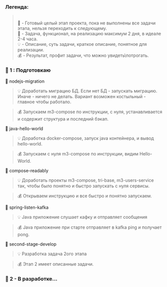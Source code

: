 ### Легенда:

><br> 🥗 - Готовый целый этап проекта, пока не выполнены все задачи этапа, нельзя переходить к следующему.
><br> 🧡 - Задача, функционал, на реализацию максимум 2 дня, в идеале 2-4 часа.
><br> 💡 - Описание, суть задачи, краткое описание, понятное для реализации.
><br> 💰 - Результат, профит задачи, что можно увидеть\потрогать. 

### 🥗 1 : Подготовкаю<BR>
🧡 nodejs-migration

> 💡 Доработать миграцию БД.
> Если нет БД - запускать миграцию.
> Иначе - ничего не делать.
> Вариант возможен костыльный - главное чтобы работало.

> 💰 Запускаем m3-compose по инструкции, с нуля,
> устанавливается и содержит структура и последний бэкап.

🧡 java-hello-world

> 💡 Доработка docker-compose,
> запуск java контейнера, и вывод hello-world.

> 💰 Запускаем с нуля m3-compose по инструкции, видим Hello-World.

🧡 compose-readably

> 💡 Доработать проекты m3-compose, tri-base, m3-users-service так,
> чтобы было понятно и быстро запускать с нуля сервисы.

> 💰 Открываем инструкцию и все быстро и понятно запускаем.

🧡 spring-listen-kafka

> 💡 Java приложение слушает кафку и отправляет сообщения

> 💰 Java приложение при старте отправляет в kafka ping и получает pong.

🧡 second-stage-develop

> 💡 Разработка задача 2ого этапа

> 💰 Этап 2 имеет описанные задачи.

### 🥗 2 -  В разработке...